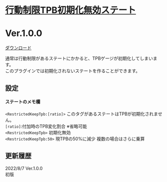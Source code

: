 # [行動制限TPB初期化無効ステート](https://raw.githubusercontent.com/nuun888/MZ/master/NUUN_KeepRestrictedTPB.js)
# Ver.1.0.0
[ダウンロード](https://raw.githubusercontent.com/nuun888/MZ/master/NUUN_KeepRestrictedTPB.js)  

通常は行動制限があるステートにかかると、TPBゲージが初期化してしまいます。  
このプラグインでは初期化されないステートを作ることができます。  

## 設定
#### ステートのメモ欄　　
`<RestrictedKeepTpb:[ratio]>` このタグがあるステートはTPBが初期化されません。  
`[ratio]`:付加時のTPB変化割合 ※省略可能  
`<RestrictedKeepTpb>` 初期化無効  
`<RestrictedKeepTpb:50>` 現TPBの50%に減少 複数の場合はさらに乗算  

## 更新履歴
2022/8/7 Ver.1.0.0  
初版  
